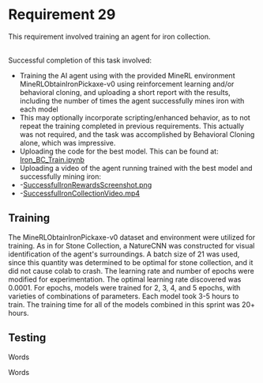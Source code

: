 <h1>Requirement 29</h1>
This requirement involved training an agent for iron collection. 
       
  
&nbsp;  
Successful completion of this task involved:
- Training the AI agent using with the provided MineRL environment MineRLObtainIronPickaxe-v0 using reinforcement learning and/or behavioral cloning, and uploading a short report with the results, including the number of times the agent successfully mines iron with each model
- This may optionally incorporate scripting/enhanced behavior, as to not repeat the training completed in previous requirements. This actually was not required, and the task was accomplished by Behavioral Cloning alone, which was impressive.
- Uploading the code for the best model. This can be found at: [Iron_BC_Train.ipynb](https://github.com/lincolnschick/ML4MC/blob/main/docs/reports/requirement-29/Iron_BC_Train.ipynb) 
- Uploading a video of the agent running trained with the best model and successfully mining iron:
- -[SuccessfulIronRewardsScreenshot.png](https://github.com/lincolnschick/ML4MC/blob/main/docs/reports/requirement-29/SuccessfulIronRewardsScreenshot.png)
- -[SuccessfulIronCollectionVideo.mp4](https://github.com/lincolnschick/ML4MC/blob/main/docs/reports/requirement-29/SuccessfulIronCollectionVideo.mp4)

  
<h2>Training</h2>
The MineRLObtainIronPickaxe-v0 dataset and environment were utilized for training. As in for Stone Collection, a NatureCNN was constructed for visual identification of the agent's surroundings. A batch size of 21 was used, since this quantity was determined to be optimal for stone collection, and it did not cause colab to crash. The learning rate and number of epochs were modified for experimentation. The optimal learning rate discovered was 0.0001. For epochs, models were trained for 2, 3, 4, and 5 epochs, with varieties of combinations of parameters. Each model took 3-5 hours to train. The training time for all of the models combined in this sprint was 20+ hours. 
<h2>Testing</h2>
Words 
    

Words

